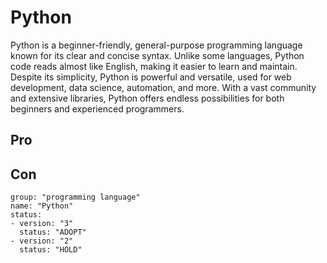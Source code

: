 # Python

Python is a beginner-friendly, general-purpose programming language known for its clear and concise syntax. Unlike some
languages, Python code reads almost like English, making it easier to learn and maintain. Despite its simplicity, Python
is powerful and versatile, used for web development, data science, automation, and more. With a vast community and
extensive libraries, Python offers endless possibilities for both beginners and experienced programmers.

## Pro

## Con

```
group: "programming language"
name: "Python"
status:
- version: "3"
  status: "ADOPT"
- version: "2"
  status: "HOLD"
```